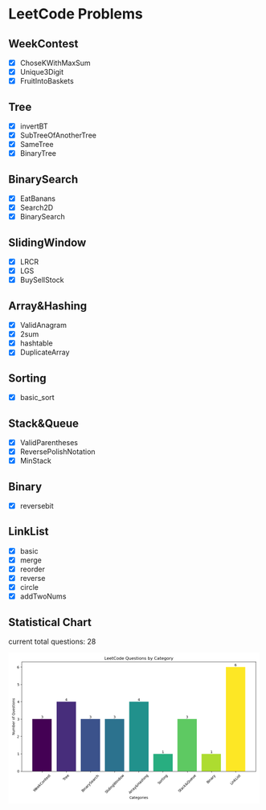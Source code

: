 # LeetCode Problems

## WeekContest
- [x] ChoseKWithMaxSum
- [x] Unique3Digit
- [x] FruitIntoBaskets

## Tree
- [x] invertBT
- [x] SubTreeOfAnotherTree
- [x] SameTree
- [x] BinaryTree

## BinarySearch
- [x] EatBanans
- [x] Search2D
- [x] BinarySearch

## SlidingWindow
- [x] LRCR
- [x] LGS
- [x] BuySellStock

## Array&Hashing
- [x] ValidAnagram
- [x] 2sum
- [x] hashtable
- [x] DuplicateArray

## Sorting
- [x] basic_sort

## Stack&Queue
- [x] ValidParentheses
- [x] ReversePolishNotation
- [x] MinStack

## Binary
- [x] reversebit

## LinkList
- [x] basic
- [x] merge
- [x] reorder
- [x] reverse
- [x] circle
- [x] addTwoNums

## Statistical Chart
current total questions: 28

<img src="chart.png" alt="questions bar chart" width="500">
